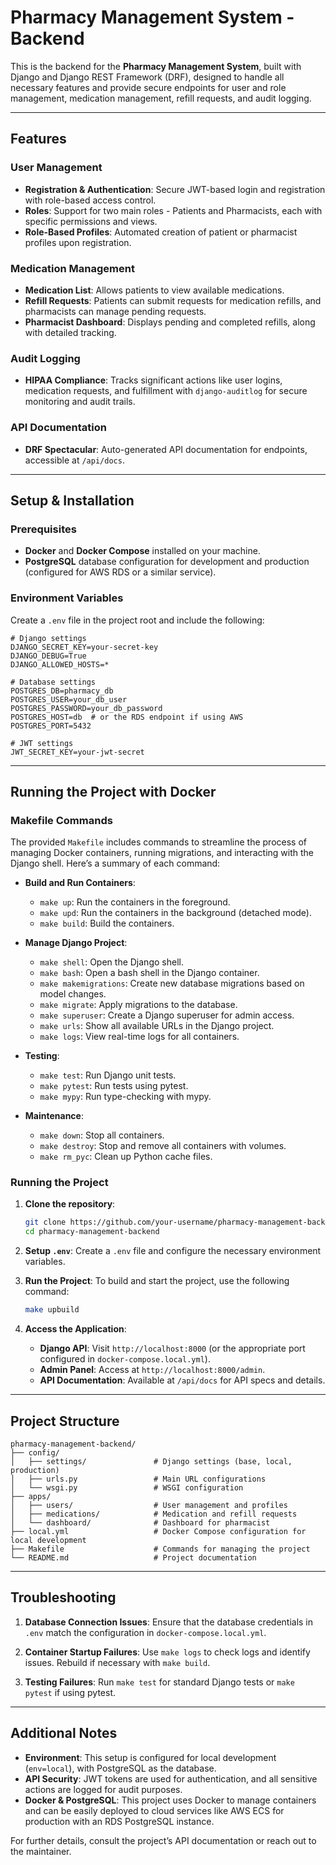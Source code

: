 
# Pharmacy Management System - Backend

This is the backend for the **Pharmacy Management System**, built with Django and Django REST Framework (DRF), designed to handle all necessary features and provide secure endpoints for user and role management, medication management, refill requests, and audit logging.

---

## Features

### User Management
- **Registration & Authentication**: Secure JWT-based login and registration with role-based access control.
- **Roles**: Support for two main roles - Patients and Pharmacists, each with specific permissions and views.
- **Role-Based Profiles**: Automated creation of patient or pharmacist profiles upon registration.

### Medication Management
- **Medication List**: Allows patients to view available medications.
- **Refill Requests**: Patients can submit requests for medication refills, and pharmacists can manage pending requests.
- **Pharmacist Dashboard**: Displays pending and completed refills, along with detailed tracking.

### Audit Logging
- **HIPAA Compliance**: Tracks significant actions like user logins, medication requests, and fulfillment with `django-auditlog` for secure monitoring and audit trails.

### API Documentation
- **DRF Spectacular**: Auto-generated API documentation for endpoints, accessible at `/api/docs`.

---

## Setup & Installation

### Prerequisites
- **Docker** and **Docker Compose** installed on your machine.
- **PostgreSQL** database configuration for development and production (configured for AWS RDS or a similar service).

### Environment Variables

Create a `.env` file in the project root and include the following:

```dotenv
# Django settings
DJANGO_SECRET_KEY=your-secret-key
DJANGO_DEBUG=True
DJANGO_ALLOWED_HOSTS=*

# Database settings
POSTGRES_DB=pharmacy_db
POSTGRES_USER=your_db_user
POSTGRES_PASSWORD=your_db_password
POSTGRES_HOST=db  # or the RDS endpoint if using AWS
POSTGRES_PORT=5432

# JWT settings
JWT_SECRET_KEY=your-jwt-secret
```

---

## Running the Project with Docker

### Makefile Commands

The provided `Makefile` includes commands to streamline the process of managing Docker containers, running migrations, and interacting with the Django shell. Here’s a summary of each command:

- **Build and Run Containers**:
  - `make up`: Run the containers in the foreground.
  - `make upd`: Run the containers in the background (detached mode).
  - `make build`: Build the containers.

- **Manage Django Project**:
  - `make shell`: Open the Django shell.
  - `make bash`: Open a bash shell in the Django container.
  - `make makemigrations`: Create new database migrations based on model changes.
  - `make migrate`: Apply migrations to the database.
  - `make superuser`: Create a Django superuser for admin access.
  - `make urls`: Show all available URLs in the Django project.
  - `make logs`: View real-time logs for all containers.

- **Testing**:
  - `make test`: Run Django unit tests.
  - `make pytest`: Run tests using pytest.
  - `make mypy`: Run type-checking with mypy.

- **Maintenance**:
  - `make down`: Stop all containers.
  - `make destroy`: Stop and remove all containers with volumes.
  - `make rm_pyc`: Clean up Python cache files.

### Running the Project

1. **Clone the repository**:
   ```bash
   git clone https://github.com/your-username/pharmacy-management-backend.git
   cd pharmacy-management-backend
   ```

2. **Setup `.env`**:
   Create a `.env` file and configure the necessary environment variables.

3. **Run the Project**:
   To build and start the project, use the following command:
   ```bash
   make upbuild
   ```

4. **Access the Application**:
   - **Django API**: Visit `http://localhost:8000` (or the appropriate port configured in `docker-compose.local.yml`).
   - **Admin Panel**: Access at `http://localhost:8000/admin`.
   - **API Documentation**: Available at `/api/docs` for API specs and details.

---

## Project Structure

```plaintext
pharmacy-management-backend/
├── config/
│   ├── settings/               # Django settings (base, local, production)
│   ├── urls.py                 # Main URL configurations
│   └── wsgi.py                 # WSGI configuration
├── apps/
│   ├── users/                  # User management and profiles
│   ├── medications/            # Medication and refill requests
│   └── dashboard/              # Dashboard for pharmacist
├── local.yml                   # Docker Compose configuration for local development
├── Makefile                    # Commands for managing the project
└── README.md                   # Project documentation
```

---

## Troubleshooting

1. **Database Connection Issues**:
   Ensure that the database credentials in `.env` match the configuration in `docker-compose.local.yml`.

2. **Container Startup Failures**:
   Use `make logs` to check logs and identify issues. Rebuild if necessary with `make build`.

3. **Testing Failures**:
   Run `make test` for standard Django tests or `make pytest` if using pytest.

---

## Additional Notes

- **Environment**: This setup is configured for local development (`env=local`), with PostgreSQL as the database.
- **API Security**: JWT tokens are used for authentication, and all sensitive actions are logged for audit purposes.
- **Docker & PostgreSQL**: This project uses Docker to manage containers and can be easily deployed to cloud services like AWS ECS for production with an RDS PostgreSQL instance.

For further details, consult the project’s API documentation or reach out to the maintainer.
